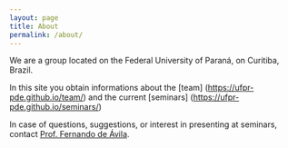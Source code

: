 ```yaml
---
layout: page
title: About
permalink: /about/
---
```


We are a group located on the Federal University of Paraná, on
Curitiba, Brazil.

In this site you obtain informations about the [team] (https://ufpr-pde.github.io/team/) and the current [seminars] (https://ufpr-pde.github.io/seminars/)


In case of questions, suggestions, or interest in presenting at seminars,
contact [Prof. Fernando de Ávila](https://ufpr-pde.github.io/team/fernandoavila.html).
